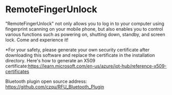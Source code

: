 # RemoteFingerUnlock
"RemoteFingerUnlock" not only allows you to log in to your computer using fingerprint scanning on your mobile phone, but also enables you to control various functions such as powering on, shutting down, standby, and screen lock. Come and experience it!

*For your safety, please generate your own security certificate after downloading this software and replace the certificate in the installation directory. Here's how to generate an X509 certificate:https://learn.microsoft.com/en-us/azure/iot-hub/reference-x509-certificates

Bluetooth plugin open source address: https://github.com/czqu/RFU_Bluetooth_Plugin
